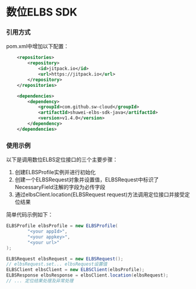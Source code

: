 # 数位ELBS SDK

### 引用方式
pom.xml中增加以下配置：

``` xml
    <repositories>
        <repository>
            <id>jitpack.io</id>
            <url>https://jitpack.io</url>
        </repository>
    </repositories>

    <dependencies>
        <dependency>
            <groupId>com.github.sw-cloud</groupId>
            <artifactId>shuwei-elbs-sdk-java</artifactId>
            <version>v1.4.0</version>
        </dependency>
    </dependencies>
```

### 使用示例
以下是调用数位ELBS定位接口的三个主要步骤：
1. 创建ELBSProfile实例并进行初始化
2. 创建一个ELBSRequest对象并设置值，ELBSRequest中标识了NecessaryField注解的字段为必传字段
3. 通过elbsClient.location(ELBSRequest request)方法调用定位接口并接受定位结果

简单代码示例如下：

``` java
ELBSProfile elbsProfile = new ELBSProfile(
        "<your appId>",
        "<your appkey>",
        "<your url>"
);

ELBSRequest elbsRequest = new ELBSRequest();
// elbsRequest.set... elbsRequest设置值
ELBSClient elbsClient = new ELBSClient(elbsProfile);
ELBSResponse elbsResponse = elbsClient.location(elbsRequest);
// ... 定位结果处理及异常处理
```

